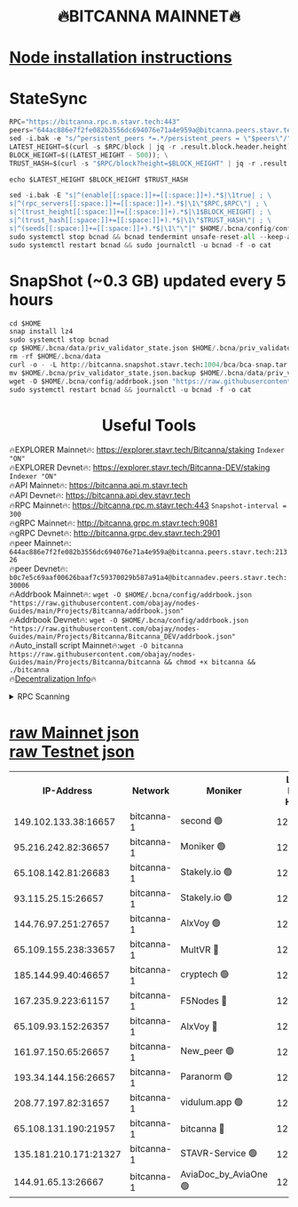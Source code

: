 <h1 align="center"> 🔥BITCANNA MAINNET🔥</h1>


[Node installation instructions](https://github.com/obajay/nodes-Guides/tree/main/Projects/Bitcanna)
=

# StateSync
```python
RPC="https://bitcanna.rpc.m.stavr.tech:443"
peers="644ac886e7f2fe082b3556dc694076e71a4e959a@bitcanna.peers.stavr.tech:21326"
sed -i.bak -e "s/^persistent_peers *=.*/persistent_peers = \"$peers\"/" $HOME/.bcna/config/config.toml
LATEST_HEIGHT=$(curl -s $RPC/block | jq -r .result.block.header.height); \
BLOCK_HEIGHT=$((LATEST_HEIGHT - 500)); \
TRUST_HASH=$(curl -s "$RPC/block?height=$BLOCK_HEIGHT" | jq -r .result.block_id.hash)

echo $LATEST_HEIGHT $BLOCK_HEIGHT $TRUST_HASH

sed -i.bak -E "s|^(enable[[:space:]]+=[[:space:]]+).*$|\1true| ; \
s|^(rpc_servers[[:space:]]+=[[:space:]]+).*$|\1\"$RPC,$RPC\"| ; \
s|^(trust_height[[:space:]]+=[[:space:]]+).*$|\1$BLOCK_HEIGHT| ; \
s|^(trust_hash[[:space:]]+=[[:space:]]+).*$|\1\"$TRUST_HASH\"| ; \
s|^(seeds[[:space:]]+=[[:space:]]+).*$|\1\"\"|" $HOME/.bcna/config/config.toml
sudo systemctl stop bcnad && bcnad tendermint unsafe-reset-all --keep-addr-book
sudo systemctl restart bcnad && sudo journalctl -u bcnad -f -o cat
```
# SnapShot (~0.3 GB) updated every 5 hours
```python
cd $HOME
snap install lz4
sudo systemctl stop bcnad
cp $HOME/.bcna/data/priv_validator_state.json $HOME/.bcna/priv_validator_state.json.backup
rm -rf $HOME/.bcna/data
curl -o - -L http://bitcanna.snapshot.stavr.tech:1004/bca/bca-snap.tar.lz4 | lz4 -c -d - | tar -x -C $HOME/.bcna --strip-components 2
mv $HOME/.bcna/priv_validator_state.json.backup $HOME/.bcna/data/priv_validator_state.json
wget -O $HOME/.bcna/config/addrbook.json "https://raw.githubusercontent.com/obajay/nodes-Guides/main/Projects/Bitcanna/addrbook.json"
sudo systemctl restart bcnad && journalctl -u bcnad -f -o cat
```

 <h1 align="center"> Useful Tools</h1>

🔥EXPLORER Mainnet🔥:    https://explorer.stavr.tech/Bitcanna/staking          `Indexer "ON"` \
🔥EXPLORER Devnet🔥:     https://explorer.stavr.tech/Bitcanna-DEV/staking     `Indexer "ON"` \
🔥API Mainnet🔥:         https://bitcanna.api.m.stavr.tech \
🔥API Devnet🔥:          https://bitcanna.api.dev.stavr.tech \
🔥RPC Mainnet🔥:         https://bitcanna.rpc.m.stavr.tech:443         `Snapshot-interval = 300` \
🔥gRPC Mainnet🔥:        http://bitcanna.grpc.m.stavr.tech:9081 \
🔥gRPC Devnet🔥:         http://bitcanna.grpc.dev.stavr.tech:2901 \
🔥peer Mainnet🔥:        `644ac886e7f2fe082b3556dc694076e71a4e959a@bitcanna.peers.stavr.tech:21326` \
🔥peer Devnet🔥:         `b0c7e5c69aaf00626baaf7c59370029b587a91a4@bitcannadev.peers.stavr.tech:30006` \
🔥Addrbook Mainnet🔥:    ```wget -O $HOME/.bcna/config/addrbook.json "https://raw.githubusercontent.com/obajay/nodes-Guides/main/Projects/Bitcanna/addrbook.json"``` \
🔥Addrbook Devnet🔥:    ```wget -O $HOME/.bcna/config/addrbook.json "https://raw.githubusercontent.com/obajay/nodes-Guides/main/Projects/Bitcanna/Bitcanna_DEV/addrbook.json"``` \
🔥Auto_install script Mainnet🔥:```wget -O bitcanna https://raw.githubusercontent.com/obajay/nodes-Guides/main/Projects/Bitcanna/bitcanna && chmod +x bitcanna && ./bitcanna``` \
🔥[Decentralization Info](https://github.com/obajay/StateSync-snapshots/tree/main/Projects/Bitcanna/Decentralization)🔥


<details>
<summary>RPC Scanning</summary>

<h2 align="center"> We scan nodes in real time every 4 hours. And we provide the final result of RPC endpoints.
We cannot influence the operation of these nodes in any way. </h2>


```python
If Voting Power is higher than 0 --> then the Node is a validator of the network and may be subject to attack and be a potential threat to the chain.
```
```python
We marked such validators with a red symbol
```

</details>

[raw Mainnet json](https://rpc-check.bcam.stavr.tech/bcam/rpc-bcam-result.json) \
[raw Testnet json](https://github.com/obajay/StateSync-snapshots/tree/main/Projects/Bitcanna/Rpc-Check-Testnet)
=



<table><tr><th>IP-Address</th><th>Network</th><th>Moniker</th><th>Latest Block Height</th><th>Earliest Block Height</th><th>Catching Up</th><th>Tx Index</th><th>Voting Power</th><th>Scan Time</th></tr><tr><td>149.102.133.38:16657</td><td>bitcanna-1</td><td>second 🟢</td><td>12558798</td><td>1</td><td>False</td><td>on</td><td>0</td><td>2024-02-13T01:32:12.531311839UTC</td></tr><tr><td>95.216.242.82:36657</td><td>bitcanna-1</td><td>Moniker 🟢</td><td>12558788</td><td>5776907</td><td>False</td><td>on</td><td>0</td><td>2024-02-13T01:31:13.597644318UTC</td></tr><tr><td>65.108.142.81:26683</td><td>bitcanna-1</td><td>Stakely.io 🟢</td><td>12558792</td><td>6152001</td><td>False</td><td>on</td><td>0</td><td>2024-02-13T01:31:37.688121203UTC</td></tr><tr><td>93.115.25.15:26657</td><td>bitcanna-1</td><td>Stakely.io 🟢</td><td>12558791</td><td>6520001</td><td>False</td><td>on</td><td>0</td><td>2024-02-13T01:31:31.197511766UTC</td></tr><tr><td>144.76.97.251:27657</td><td>bitcanna-1</td><td>AlxVoy 🟢</td><td>12558796</td><td>8805201</td><td>False</td><td>on</td><td>0</td><td>2024-02-13T01:32:01.958533252UTC</td></tr><tr><td>65.109.155.238:33657</td><td>bitcanna-1</td><td>MultVR 🔴</td><td>12558793</td><td>9933415</td><td>False</td><td>on</td><td>352760</td><td>2024-02-13T01:31:43.355061402UTC</td></tr><tr><td>185.144.99.40:46657</td><td>bitcanna-1</td><td>cryptech 🟢</td><td>12558787</td><td>11528001</td><td>False</td><td>on</td><td>0</td><td>2024-02-13T01:31:09.149981431UTC</td></tr><tr><td>167.235.9.223:61157</td><td>bitcanna-1</td><td>F5Nodes 🔴</td><td>12558794</td><td>12084001</td><td>False</td><td>on</td><td>570</td><td>2024-02-13T01:31:45.665837427UTC</td></tr><tr><td>65.109.93.152:26357</td><td>bitcanna-1</td><td>AlxVoy 🔴</td><td>12558798</td><td>12109301</td><td>False</td><td>on</td><td>1391776</td><td>2024-02-13T01:32:13.137619304UTC</td></tr><tr><td>161.97.150.65:26657</td><td>bitcanna-1</td><td>New_peer 🟢</td><td>12558792</td><td>12254001</td><td>False</td><td>on</td><td>0</td><td>2024-02-13T01:31:38.008611692UTC</td></tr><tr><td>193.34.144.156:26657</td><td>bitcanna-1</td><td>Paranorm 🟢</td><td>12558794</td><td>12271301</td><td>False</td><td>on</td><td>0</td><td>2024-02-13T01:31:50.581670638UTC</td></tr><tr><td>208.77.197.82:31657</td><td>bitcanna-1</td><td>vidulum.app 🟢</td><td>12558793</td><td>12386934</td><td>False</td><td>on</td><td>0</td><td>2024-02-13T01:31:40.875279601UTC</td></tr><tr><td>65.108.131.190:21957</td><td>bitcanna-1</td><td>bitcanna 🔴</td><td>12558794</td><td>12458794</td><td>False</td><td>on</td><td>409649</td><td>2024-02-13T01:31:50.221553193UTC</td></tr><tr><td>135.181.210.171:21327</td><td>bitcanna-1</td><td>STAVR-Service 🟢</td><td>12558796</td><td>12556001</td><td>False</td><td>on</td><td>0</td><td>2024-02-13T01:32:01.643022329UTC</td></tr><tr><td>144.91.65.13:26667</td><td>bitcanna-1</td><td>AviaDoc_by_AviaOne 🟢</td><td>12558796</td><td>12557201</td><td>False</td><td>on</td><td>0</td><td>2024-02-13T01:31:59.155267153UTC</td></tr></table>
